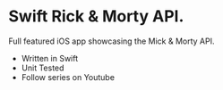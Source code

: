 # Swift Rick & Morty API.

Full featured iOS app showcasing the Mick & Morty API.

- Written in Swift
- Unit Tested
- Follow series on Youtube
